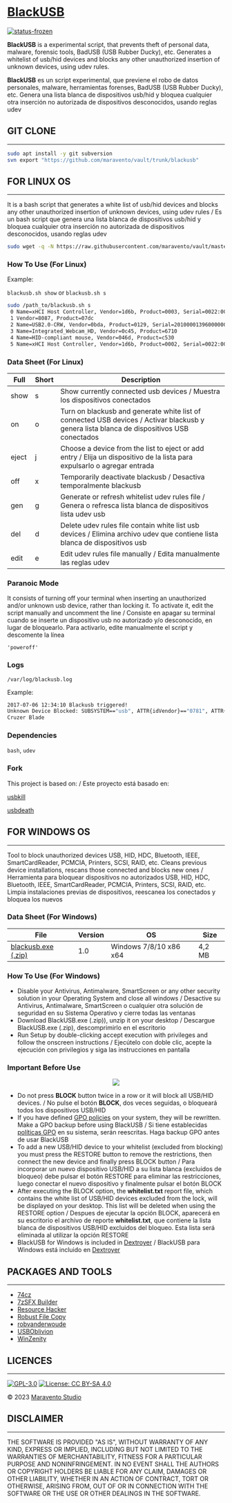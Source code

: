 # [BlackUSB](https://www.maravento.com)

[![status-frozen](https://img.shields.io/badge/status-frozen-blue.svg)](https://github.com/maravento/vault)

**BlackUSB** is a experimental script, that prevents theft of personal data, malware, forensic tools, BadUSB (USB Rubber Ducky), etc. Generates a whitelist of usb/hid devices and blocks any other unauthorized insertion of unknown devices, using udev rules.

**BlackUSB** es un script experimental, que previene el robo de datos personales, malware, herramientas forenses, BadUSB (USB Rubber Ducky), etc. Genera una lista blanca de dispositivos usb/hid y bloquea cualquier otra inserción no autorizada de dispositivos desconocidos, usando reglas udev

## GIT CLONE

---

```bash
sudo apt install -y git subversion
svn export "https://github.com/maravento/vault/trunk/blackusb"
```

## FOR LINUX OS

---

It is a bash script that generates a white list of usb/hid devices and blocks any other unauthorized insertion of unknown devices, using udev rules / Es un bash script que genera una lista blanca de dispositivos usb/hid y bloquea cualquier otra inserción no autorizada de dispositivos desconocidos, usando reglas udev

```bash
sudo wget -q -N https://raw.githubusercontent.com/maravento/vault/master/blackusb/linux/blackusb.sh -O /path_to/blackusb.sh && sudo chmod +x /path_to/blackusb.sh
```

### How To Use (For Linux)

Example:

`blackusb.sh show` or `blackusb.sh s`

```bash
sudo /path_to/blackusb.sh s
 0 Name=xHCI Host Controller, Vendor=1d6b, Product=0003, Serial=0022:00:14.0
 1 Vendor=8087, Product=07dc
 2 Name=USB2.0-CRW, Vendor=0bda, Product=0129, Serial=20100001396000000
 3 Name=Integrated_Webcam_HD, Vendor=0c45, Product=6710
 4 Name=HID-compliant mouse, Vendor=046d, Product=c530
 5 Name=xHCI Host Controller, Vendor=1d6b, Product=0002, Serial=0022:00:14.0
```

### Data Sheet (For Linux)

|Full|Short|Description|
|----|-----|-----------|
|show|s|Show currently connected usb devices / Muestra los dispositivos conectados|
|on|o|Turn on blackusb and generate white list of connected USB devices / Activar blackusb y genera lista blanca de dispositivos USB conectados|
|eject|j|Choose a device from the list to eject or add entry / Elija un dispositivo de la lista para expulsarlo o agregar entrada|
|off|x|Temporarily deactivate blackusb / Desactiva temporalmente blackusb|
|gen|g|Generate or refresh whitelist udev rules file / Genera o refresca lista blanca de dispositivos lista udev usb|
|del|d|Delete udev rules file contain white list usb devices / Elimina archivo udev que contiene lista blanca de dispositivos usb|
|edit|e|Edit udev rules file manually / Edita manualmente las reglas udev|

### Paranoic Mode

It consists of turning off your terminal when inserting an unauthorized and/or unknown usb device, rather than locking it. To activate it, edit the script manually and uncomment the line / Consiste en apagar su terminal cuando se inserte un dispositivo usb no autorizado y/o desconocido, en lugar de bloquearlo. Para activarlo, edite manualmente el script y descomente la línea

`'poweroff'`

### Logs

`/var/log/blackusb.log`

Example:

```bash
2017-07-06 12:34:10 Blackusb triggered!
Unknown Device Blocked: SUBSYSTEM=="usb", ATTR{idVendor}=="0781", ATTR{idProduct}=="5567", ATTR{serial}=="4C530799910104103543"
Cruzer Blade
```

### Dependencies

`bash`, `udev`

### Fork

This project is based on: / Este proyecto está basado en:

[usbkill](https://github.com/hephaest0s/usbkill)

[usbdeath](https://github.com/trpt/usbdeath)

## FOR WINDOWS OS

---

Tool to block unauthorized devices USB, HID, HDC, Bluetooth, IEEE, SmartCardReader, PCMCIA, Printers, SCSI, RAID, etc. Cleans previous device installations, rescans those connected and blocks new ones / Herramienta para bloquear dispositivos no autorizados USB, HID, HDC, Bluetooth, IEEE, SmartCardReader, PCMCIA, Printers, SCSI, RAID, etc. Limpia instalaciones previas de dispositivos, reescanea los conectados y bloquea los nuevos

### Data Sheet (For Windows)

|File|Version|OS|Size|
|----|-------|--|----|
|[blackusb.exe (.zip)](https://raw.githubusercontent.com/maravento/vault/master/blackusb/win/blackusb.zip)|1.0|Windows 7/8/10 x86 x64|4,2 MB|

### How To Use (For Windows)

- Disable your Antivirus, Antimalware, SmartScreen or any other security solution in your Operating System and close all windows / Desactive su Antivirus, Antimalware, SmartScreen o cualquier otra solución de seguridad en su Sistema Operativo y cierre todas las ventanas
- Download BlackUSB.exe (.zip)), unzip it on your desktop / Descargue BlackUSB.exe (.zip), descomprimirlo en el escritorio
- Run Setup by double-clicking accept execution with privileges and follow the onscreen instructions / Ejecútelo con doble clic, acepte la ejecución con privilegios y siga las instrucciones en pantalla

### Important Before Use

<div align="center">
  <img src="https://raw.githubusercontent.com/maravento/vault/master/blackusb/img/blackusb.png">
</div>

- Do not press **BLOCK** button twice in a row or it will block all USB/HID devices. / No pulse el botón **BLOCK**, dos veces seguidas, o bloqueará todos los dispositivos USB/HID
- If you have defined [GPO policies](https://en.wikipedia.org/wiki/Group_Policy) on your system, they will be rewritten. Make a GPO backup before using BlackUSB / Si tiene establecidas [políticas GPO](https://es.wikipedia.org/wiki/Directiva_de_Grupo) en su sistema, serán reescritas. Haga backup GPO antes de usar BlackUSB
- To add a new USB/HID device to your whitelist (excluded from blocking) you must press the RESTORE button to remove the restrictions, then connect the new device and finally press BLOCK button / Para incorporar un nuevo dispositivo USB/HID a su lista blanca (excluidos de bloqueo) debe pulsar el botón RESTORE para eliminar las restricciones, luego conectar el nuevo dispositivo y finalmente pulsar el botón BLOCK
- After executing the BLOCK option, the **whitelist.txt** report file, which contains the white list of USB/HID devices excluded from the lock, will be displayed on your desktop. This list will be deleted when using the RESTORE option / Despues de ejecutar la opción BLOCK, aparecerá en su escritorio el archivo de reporte **whitelist.txt**, que contiene la lista blanca de dispositivos USB/HID excluidos del bloqueo. Esta lista será eliminada al utilizar la opción RESTORE
- BlackUSB for Windows is included in [Dextroyer](https://www.maravento.com/p/dxt.html) / BlackUSB para Windows está incluido en [Dextroyer](https://www.maravento.com/p/dxt.html)

## PACKAGES AND TOOLS

---

- [74cz](http://74.cz/es/make-sfx/index.php)
- [7zSFX Builder](https://sourceforge.net/projects/s-zipsfxbuilder/)
- [Resource Hacker](http://www.angusj.com/resourcehacker/)
- [Robust File Copy](https://docs.microsoft.com/en-us/windows-server/administration/windows-commands/robocopy)
- [robvanderwoude](http://www.robvanderwoude.com/)
- [USBOblivion](https://sourceforge.net/projects/usboblivion/)
- [WinZenity](https://github.com/maravento/vault/tree/master/winzenity)

## LICENCES

---

[![GPL-3.0](https://img.shields.io/badge/License-GPLv3-blue.svg)](https://www.gnu.org/licenses/gpl.txt)
[![License: CC BY-SA 4.0](https://img.shields.io/badge/License-CC_BY--SA_4.0-lightgrey.svg)](https://creativecommons.org/licenses/by-sa/4.0/)

© 2023 [Maravento Studio](https://www.maravento.com)

## DISCLAIMER

---

THE SOFTWARE IS PROVIDED "AS IS", WITHOUT WARRANTY OF ANY KIND, EXPRESS OR IMPLIED, INCLUDING BUT NOT LIMITED TO THE WARRANTIES OF MERCHANTABILITY, FITNESS FOR A PARTICULAR PURPOSE AND NONINFRINGEMENT. IN NO EVENT SHALL THE AUTHORS OR COPYRIGHT HOLDERS BE LIABLE FOR ANY CLAIM, DAMAGES OR OTHER LIABILITY, WHETHER IN AN ACTION OF CONTRACT, TORT OR OTHERWISE, ARISING FROM, OUT OF OR IN CONNECTION WITH THE SOFTWARE OR THE USE OR OTHER DEALINGS IN THE SOFTWARE.
